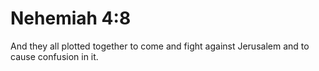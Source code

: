# Nehemiah 4:8

And they all plotted together to come and fight against Jerusalem and to cause confusion in it.
